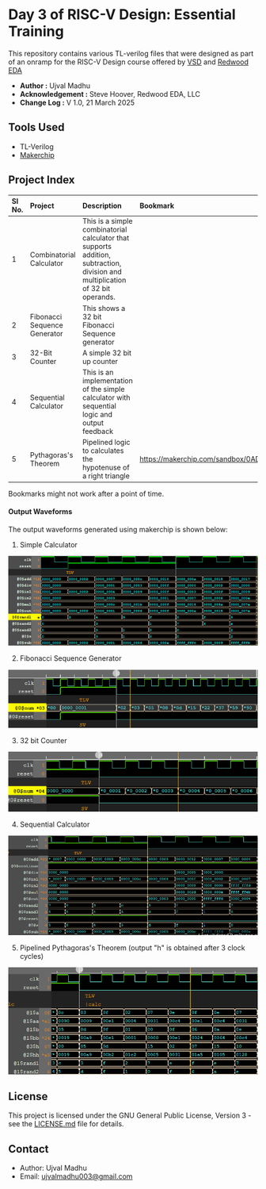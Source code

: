 # Day 3 of RISC-V Design: Essential Training

This repository contains various TL-verilog files that were designed as part of an onramp for the RISC-V Design course offered by [VSD](https://vlsisystemdesign.com) and [Redwood EDA](https://www.redwoodeda.com)


- **Author :** Ujval Madhu
- **Acknowledgement :** Steve Hoover, Redwood EDA, LLC
- **Change Log :**  V 1.0, 21 March 2025


## Tools Used
- TL-Verilog
- [Makerchip](https://www.makerchip.com)

## Project Index


|  Sl No. | Project| Description| Bookmark |
|:-------|:-------|:-----------|:----------|
| 1 | Combinatorial Calculator | This is a simple combinatorial calculator that supports addition, subtraction, division and multiplication of 32 bit operands. |  |
| 2 | Fibonacci Sequence Generator  | This shows a 32 bit Fibonacci Sequence generator |  |
| 3 | 32-Bit Counter| A simple 32 bit up counter |  |
| 4 | Sequential Calculator | This is an implementation of the simple calculator with sequential logic and output feedback| |
| 5 | Pythagoras's Theorem | Pipelined logic to calculates the hypotenuse of a right triangle| https://makerchip.com/sandbox/0ADf9hQRW/0X6hXjN |


Bookmarks might not work after a point of time.

#### Output Waveforms

The output waveforms generated using makerchip is shown below:


1. Simple Calculator
<p>
    <img = src = "./Figures/cb_calc_waveform.PNG">
</p>

2. Fibonacci Sequence Generator
<p>
    <img = src = "./Figures/fib_gen_waveform.png">
</p>

3. 32 bit Counter
<p>
    <img = src = "./Figures/counter_waveform.png">
</p>

4. Sequential Calculator
<p>
    <img = src = "./Figures/seq_calc_waveform.png">
</p>

5. Pipelined Pythagoras's Theorem (output "h" is obtained after 3 clock cycles)
<p>
    <img = src = "./Figures/pythagoras_waveform.png">
</p>

## License

This project is licensed under the GNU General Public License, Version 3 - see the [LICENSE.md](../LICENSE.md) file for details.

## Contact

- Author: Ujval Madhu
- Email: ujvalmadhu003@gmail.com